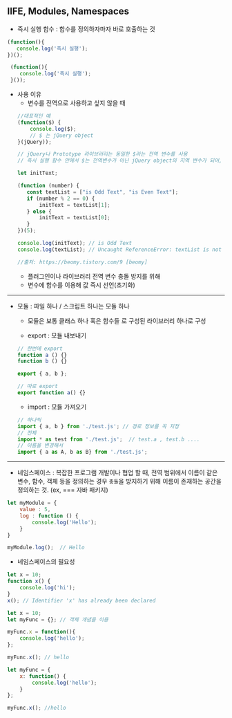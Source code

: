 ## IIFE, Modules, Namespaces

* 즉시 실행 함수 : 함수를 정의하자마자 바로 호출하는 것
```js
(function(){
   console.log('즉시 실행');
})();

 (function(){
    console.log('즉시 실행');
 }());
```

* 사용 이유
    * 변수를 전역으로 사용하고 싶지 않을 때
    ```js
    //대표적인 예
    (function($) {
        console.log($);
        // $ 는 jQuery object
    }(jQuery));
    
    // jQuery나 Prototype 라이브러리는 동일한 $라는 전역 변수를 사용
    // 즉시 실행 함수 안에서 $는 전역변수가 아닌 jQuery object의 지역 변수가 되어, Prototype 라이브러리의 $와 충돌 없이 사용
    
    let initText;
    
   (function (number) {
       const textList = ["is Odd Text", "is Even Text"];
       if (number % 2 == 0) {
           initText = textList[1];
       } else {
           initText = textList[0];
       }
   })(5);

   console.log(initText); // is Odd Text
   console.log(textList); // Uncaught ReferenceError: textList is not defined
  
  //출처: https://beomy.tistory.com/9 [beomy]
    ```
    * 플러그인이나 라이브러리 전역 변수 충돌 방지를 위해
    * 변수에 함수를 이용해 값 즉시 선언(초기화)
---    
* 모듈 : 파일 하나 /  스크립트 하나는 모듈 하나
    * 모듈은 보통 클래스 하나 혹은 함수들 로 구성된 라이브러리 하나로 구성
     
    * export : 모듈 내보내기
    ```js
    // 한번에 export
    function a () {}
    function b () {}

    export { a, b };

    // 따로 export
    export function a() {}
    ```
    * import : 모듈 가져오기
    ```js
    // 하나씩
    import { a, b } from './test.js'; // 경로 정보를 꼭 지정
    // 전체
    import * as test from './test.js';  // test.a , test.b ....
    // 이름을 변경해서
    import { a as A, b as B} from './test.js';
    ```
---   
* 네임스페이스 : 복잡한 프로그램 개발이나 협업 할 때, 전역 범위에서 이름이 같은 변수, 함수, 객체 등을 정의하는 경우 `충돌`을 방지하기 위해 이름이 존재하는 공간을 정의하는 것. (ex,  === 자바 패키지)
```js
let myModule = {
    value : 5,
    log : function () {
        console.log('Hello');
    }
}

myModule.log();  // Hello
```

* 네임스페이스의 필요성
```js
let x = 10;
function x() {
    console.log('hi');
}
x(); // Identifier 'x' has already been declared

let x = 10;
let myFunc = {}; // 객체 개념을 이용

myFunc.x = function(){
    console.log('hello');
};

myFunc.x(); // hello

let myFunc = {
    x: function() {
        console.log('hello');
    }
};

myFunc.x(); //hello
```
